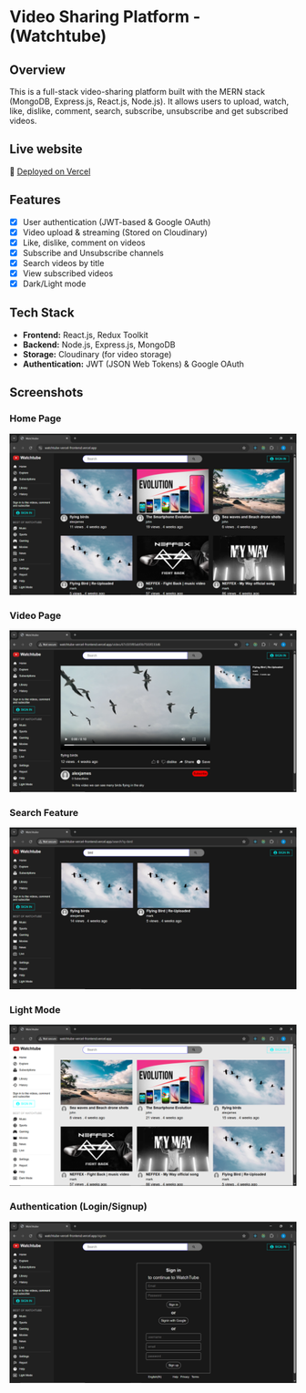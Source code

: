 # Video Sharing Platform - (Watchtube)

## Overview  
This is a full-stack video-sharing platform built with the MERN stack (MongoDB, Express.js, React.js, Node.js). It allows users to upload, watch, like, dislike, comment, search, subscribe, unsubscribe and get subscribed videos.  

## Live website
🔗 [Deployed on Vercel](https://watchtube-vercel-frontend.vercel.app/)  

## Features  
- [x] User authentication (JWT-based & Google OAuth)  
- [x] Video upload & streaming (Stored on Cloudinary)  
- [x] Like, dislike, comment on videos  
- [x] Subscribe and Unsubscribe channels 
- [x] Search videos by title  
- [x] View subscribed videos  
- [x] Dark/Light mode  

## Tech Stack  
- **Frontend:** React.js, Redux Toolkit 
- **Backend:** Node.js, Express.js, MongoDB  
- **Storage:** Cloudinary (for video storage)  
- **Authentication:** JWT (JSON Web Tokens) & Google OAuth  

## Screenshots  
### Home Page  
![Home Page](screenshots/home.PNG)  

### Video Page  
![Video Page](screenshots/video.PNG)  

### Search Feature  
![Search](screenshots/search.PNG)  

### Light Mode  
![Light Mode](screenshots/light.PNG)  

### Authentication (Login/Signup)
![Authentication](screenshots/Authentication.PNG)